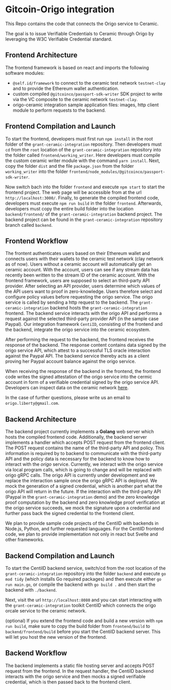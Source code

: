 # Gitcoin-Origo integration

This Repo contains the code that connects the Origo service to Ceramic.

The goal is to issue Verifiable Credentials to Ceramic through Origo by leveraging the W3C Verifiable Credential standard.

## Frontend Architecture

The frontend framework is based on react and imports the following software modules:
- `@self.id/framework` to connect to the ceramic test network `testnet-clay` and to provide the Ethereum wallet authentication.
- custom compiled `@gitcoinco/passport-sdk-writer` SDK project to write via the VC composite to the ceramic network `testnet-clay`.
- origo-ceramic integration sample application files: images, http client module to perform requests to the backend.

## Frontend Compilation and Launch

To start the frontend, developers must first run `npm install` in the root folder of the `grant-ceramic-integration` repository. Then developers must `cd` from the `root` location of the `grant-ceramic-integration` repository into the folder called `frontend/working_writer`. Here developers must compile the custom ceramic writer module with the command `yarn install`. Next, copy the folder `dist` and the file `package.json` from the folder `working_writer` into the folder `frontend/node_modules/@gitcoinco/passport-sdk-writer`.

Now switch bach into the folder `frontend` and execute `npm start` to start the frontend project. The web page will be accessible from at the url `http://localhost:3000/`.
Finally, to generate the compiled frontend code, developers must execute `npm run build` in the folder `frontend`. Afterwards, developers must copy the entire build folder into the location `backend/frontend/` of the `grant-ceramic-integration` backend project. The backend project can be found in the `grant-ceramic-integration` repository branch called `backend`.

## Frontend Workflow

The frontent authenticates users based on their Ethereum wallet and connects users with their wallets to the ceramic test network (clay network as of now). Users without a ceramic account will automatically get an ceramic account. With the account, users can see if any stream data has recently been written to the stream ID of the ceramic account. With the frontend framework, users are supposed to select an third-party API provider. After selecting an API provider, users determine which values of the API users want to proof in zero-knowledge. Users therefore select and configure policy values before requesting the origo service. The origo service is called by sending a http request to the backend. The `grant-ceramic-integration` backend hosts the `grant-ceramic-integration` frontend. The backend service interacts with the origo API and performs a request against the selected third-party provider API (in the sample case Paypal). Our integration framework `CentiID`, consisting of the frontend and the backend, integrate the origo service into the ceramic ecosystem.

After performing the request to the backend, the frontend receives the response of the backend. The response content contains data signed by the origo service API, which attest to a successful TLS oracle interaction against the Paypal API. The backend service thereby acts as a client proving her Paypal account balance against the origo service.

When receiving the response of the backend in the frontend, the frontend code writes the signed attestation of the origo service into the cermic account in form of a verifiable credential signed by the origo service API.
Developers can inspect data on the ceramic network [here](https://tiles.ceramic.community/).

In the case of further questions, please write us an email to `origo.liberty@gmail.com`.

## Backend Architecture

The backend project currently implements a **Golang** web server which hosts the compiled frontend code. Additionally, the backend server implements a handler which accepts POST request from the frontend client. The POST request contains the name of the third-party API and policy. This information is required by to backend to communicate with the third-party API and the policy data is necessary for the backend to know how to interact with the *origo* service. Currently, we interact with the origo service via local program calls, which is going to change and will be replaced with origo gRPC calls. The origo API is currently under development and we replace the interaction sample once the origo gRPC API is deployed. We mock the generation of a signed credential, which is another part what the origo API will return in the future. If the interaction with the third-party API (Paypal in the `grant-ceramic-integration` demo) and the zero knowledge proof computation by the backend and zero knowledge proof verification at the origo service succeeds, we mock the signature upon a credential and further pass back the signed credential to the frontend client.

We plan to provide sample code projects of the CentiID with backends in Node.js, Python, and further requested languages. For the CentiID frontend code, we plan to provide implementation not only in react but Svelte and other frameworks.

## Backend Compilation and Launch

To start the CentiID backend service, switch/cd from the root location of the `grant-ceramic-integration` repository into the folder `backend` and execute `go mod tidy` (which installs Go required packages) and then execute either `go run main.go`, or compile the backend with `go build .` and then start the backend with `./backend`.

Next, visit the url `http://localhost:8080` and you can start interacting with the `grant-ceramic-integration` toolkit CentiID which connects the origo orcale service to the ceramic network.

(optional) If you extend the frontend code and build a new version with `npm run build`, make sure to copy the build folder from `frontend/build` to `backend/frontend/build` before you start the CentiID backend server. This will let you host the new version of the frontend.

## Backend Workflow

The backend implements a static file hosting server and accepts POST request from the frontend. In the request handler, the CentiID backend interacts with the origo service and then mocks a signed verifiable credential, which is then passed back to the frontend client.
